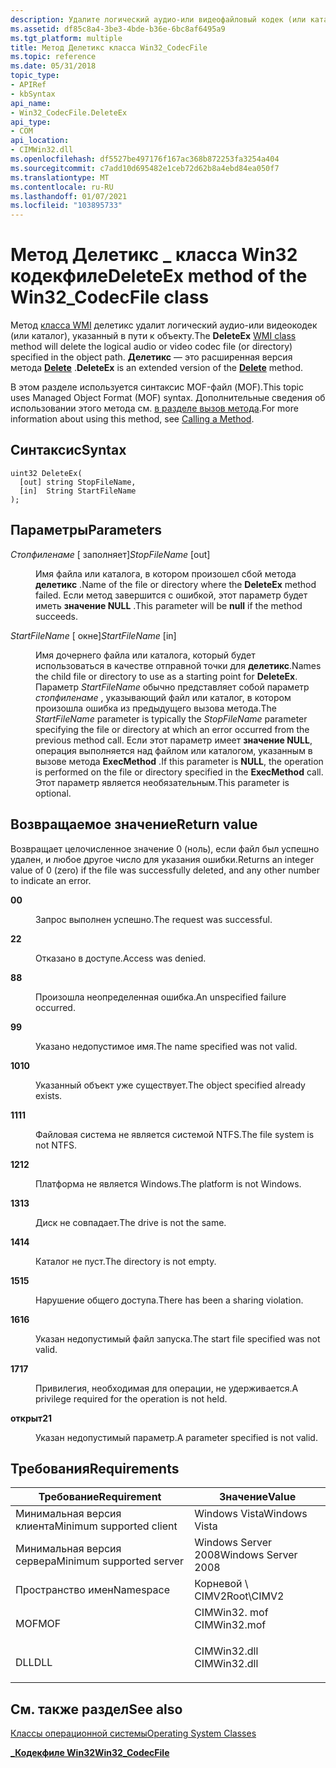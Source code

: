 ```yaml
---
description: Удалите логический аудио-или видеофайловый кодек (или каталог), указанный в пути к объекту.
ms.assetid: df85c8a4-3be3-4bde-b36e-6bc8af6495a9
ms.tgt_platform: multiple
title: Метод Делетикс класса Win32_CodecFile
ms.topic: reference
ms.date: 05/31/2018
topic_type:
- APIRef
- kbSyntax
api_name:
- Win32_CodecFile.DeleteEx
api_type:
- COM
api_location:
- CIMWin32.dll
ms.openlocfilehash: df5527be497176f167ac368b872253fa3254a404
ms.sourcegitcommit: c7add10d695482e1ceb72d62b8a4ebd84ea050f7
ms.translationtype: MT
ms.contentlocale: ru-RU
ms.lasthandoff: 01/07/2021
ms.locfileid: "103895733"
---
```

# <a name="deleteex-method-of-the-win32_codecfile-class"></a><span data-ttu-id="6153e-103">Метод Делетикс \_ класса Win32 кодекфиле</span><span class="sxs-lookup"><span data-stu-id="6153e-103">DeleteEx method of the Win32\_CodecFile class</span></span>

<span data-ttu-id="6153e-104">Метод  [класса WMI](/windows/desktop/WmiSdk/retrieving-a-class) делетикс удалит логический аудио-или видеокодек (или каталог), указанный в пути к объекту.</span><span class="sxs-lookup"><span data-stu-id="6153e-104">The **DeleteEx** [WMI class](/windows/desktop/WmiSdk/retrieving-a-class) method will delete the logical audio or video codec file (or directory) specified in the object path.</span></span> <span data-ttu-id="6153e-105">**Делетикс** — это расширенная версия метода [**Delete**](delete-method-in-class-win32-directory.md) .</span><span class="sxs-lookup"><span data-stu-id="6153e-105">**DeleteEx** is an extended version of the [**Delete**](delete-method-in-class-win32-directory.md) method.</span></span>

<span data-ttu-id="6153e-106">В этом разделе используется синтаксис MOF-файл (MOF).</span><span class="sxs-lookup"><span data-stu-id="6153e-106">This topic uses Managed Object Format (MOF) syntax.</span></span> <span data-ttu-id="6153e-107">Дополнительные сведения об использовании этого метода см. [в разделе вызов метода](/windows/desktop/WmiSdk/calling-a-method).</span><span class="sxs-lookup"><span data-stu-id="6153e-107">For more information about using this method, see [Calling a Method](/windows/desktop/WmiSdk/calling-a-method).</span></span>

## <a name="syntax"></a><span data-ttu-id="6153e-108">Синтаксис</span><span class="sxs-lookup"><span data-stu-id="6153e-108">Syntax</span></span>


```mof
uint32 DeleteEx(
  [out] string StopFileName,
  [in]  String StartFileName
);
```



## <a name="parameters"></a><span data-ttu-id="6153e-109">Параметры</span><span class="sxs-lookup"><span data-stu-id="6153e-109">Parameters</span></span>

<dl> <dt>

<span data-ttu-id="6153e-110">*Стопфиленаме* \[ заполняет\]</span><span class="sxs-lookup"><span data-stu-id="6153e-110">*StopFileName* \[out\]</span></span>
</dt> <dd>

<span data-ttu-id="6153e-111">Имя файла или каталога, в котором произошел сбой метода **делетикс** .</span><span class="sxs-lookup"><span data-stu-id="6153e-111">Name of the file or directory where the **DeleteEx** method failed.</span></span> <span data-ttu-id="6153e-112">Если метод завершится с ошибкой, этот параметр будет иметь **значение NULL** .</span><span class="sxs-lookup"><span data-stu-id="6153e-112">This parameter will be **null** if the method succeeds.</span></span>

</dd> <dt>

<span data-ttu-id="6153e-113">*StartFileName* \[ окне\]</span><span class="sxs-lookup"><span data-stu-id="6153e-113">*StartFileName* \[in\]</span></span>
</dt> <dd>

<span data-ttu-id="6153e-114">Имя дочернего файла или каталога, который будет использоваться в качестве отправной точки для **делетикс**.</span><span class="sxs-lookup"><span data-stu-id="6153e-114">Names the child file or directory to use as a starting point for **DeleteEx**.</span></span> <span data-ttu-id="6153e-115">Параметр *StartFileName* обычно представляет собой параметр *стопфиленаме* , указывающий файл или каталог, в котором произошла ошибка из предыдущего вызова метода.</span><span class="sxs-lookup"><span data-stu-id="6153e-115">The *StartFileName* parameter is typically the *StopFileName* parameter specifying the file or directory at which an error occurred from the previous method call.</span></span> <span data-ttu-id="6153e-116">Если этот параметр имеет **значение NULL**, операция выполняется над файлом или каталогом, указанным в вызове метода **ExecMethod** .</span><span class="sxs-lookup"><span data-stu-id="6153e-116">If this parameter is **NULL**, the operation is performed on the file or directory specified in the **ExecMethod** call.</span></span> <span data-ttu-id="6153e-117">Этот параметр является необязательным.</span><span class="sxs-lookup"><span data-stu-id="6153e-117">This parameter is optional.</span></span>

</dd> </dl>

## <a name="return-value"></a><span data-ttu-id="6153e-118">Возвращаемое значение</span><span class="sxs-lookup"><span data-stu-id="6153e-118">Return value</span></span>

<span data-ttu-id="6153e-119">Возвращает целочисленное значение 0 (ноль), если файл был успешно удален, и любое другое число для указания ошибки.</span><span class="sxs-lookup"><span data-stu-id="6153e-119">Returns an integer value of 0 (zero) if the file was successfully deleted, and any other number to indicate an error.</span></span>

<dl> <dt>

<span data-ttu-id="6153e-120">**0**</span><span class="sxs-lookup"><span data-stu-id="6153e-120">**0**</span></span>
</dt> <dd>

<span data-ttu-id="6153e-121">Запрос выполнен успешно.</span><span class="sxs-lookup"><span data-stu-id="6153e-121">The request was successful.</span></span>

</dd> <dt>

<span data-ttu-id="6153e-122">**2**</span><span class="sxs-lookup"><span data-stu-id="6153e-122">**2**</span></span>
</dt> <dd>

<span data-ttu-id="6153e-123">Отказано в доступе.</span><span class="sxs-lookup"><span data-stu-id="6153e-123">Access was denied.</span></span>

</dd> <dt>

<span data-ttu-id="6153e-124">**8**</span><span class="sxs-lookup"><span data-stu-id="6153e-124">**8**</span></span>
</dt> <dd>

<span data-ttu-id="6153e-125">Произошла неопределенная ошибка.</span><span class="sxs-lookup"><span data-stu-id="6153e-125">An unspecified failure occurred.</span></span>

</dd> <dt>

<span data-ttu-id="6153e-126">**9**</span><span class="sxs-lookup"><span data-stu-id="6153e-126">**9**</span></span>
</dt> <dd>

<span data-ttu-id="6153e-127">Указано недопустимое имя.</span><span class="sxs-lookup"><span data-stu-id="6153e-127">The name specified was not valid.</span></span>

</dd> <dt>

<span data-ttu-id="6153e-128">**10**</span><span class="sxs-lookup"><span data-stu-id="6153e-128">**10**</span></span>
</dt> <dd>

<span data-ttu-id="6153e-129">Указанный объект уже существует.</span><span class="sxs-lookup"><span data-stu-id="6153e-129">The object specified already exists.</span></span>

</dd> <dt>

<span data-ttu-id="6153e-130">**11**</span><span class="sxs-lookup"><span data-stu-id="6153e-130">**11**</span></span>
</dt> <dd>

<span data-ttu-id="6153e-131">Файловая система не является системой NTFS.</span><span class="sxs-lookup"><span data-stu-id="6153e-131">The file system is not NTFS.</span></span>

</dd> <dt>

<span data-ttu-id="6153e-132">**12**</span><span class="sxs-lookup"><span data-stu-id="6153e-132">**12**</span></span>
</dt> <dd>

<span data-ttu-id="6153e-133">Платформа не является Windows.</span><span class="sxs-lookup"><span data-stu-id="6153e-133">The platform is not Windows.</span></span>

</dd> <dt>

<span data-ttu-id="6153e-134">**13**</span><span class="sxs-lookup"><span data-stu-id="6153e-134">**13**</span></span>
</dt> <dd>

<span data-ttu-id="6153e-135">Диск не совпадает.</span><span class="sxs-lookup"><span data-stu-id="6153e-135">The drive is not the same.</span></span>

</dd> <dt>

<span data-ttu-id="6153e-136">**14**</span><span class="sxs-lookup"><span data-stu-id="6153e-136">**14**</span></span>
</dt> <dd>

<span data-ttu-id="6153e-137">Каталог не пуст.</span><span class="sxs-lookup"><span data-stu-id="6153e-137">The directory is not empty.</span></span>

</dd> <dt>

<span data-ttu-id="6153e-138">**15**</span><span class="sxs-lookup"><span data-stu-id="6153e-138">**15**</span></span>
</dt> <dd>

<span data-ttu-id="6153e-139">Нарушение общего доступа.</span><span class="sxs-lookup"><span data-stu-id="6153e-139">There has been a sharing violation.</span></span>

</dd> <dt>

<span data-ttu-id="6153e-140">**16**</span><span class="sxs-lookup"><span data-stu-id="6153e-140">**16**</span></span>
</dt> <dd>

<span data-ttu-id="6153e-141">Указан недопустимый файл запуска.</span><span class="sxs-lookup"><span data-stu-id="6153e-141">The start file specified was not valid.</span></span>

</dd> <dt>

<span data-ttu-id="6153e-142">**17**</span><span class="sxs-lookup"><span data-stu-id="6153e-142">**17**</span></span>
</dt> <dd>

<span data-ttu-id="6153e-143">Привилегия, необходимая для операции, не удерживается.</span><span class="sxs-lookup"><span data-stu-id="6153e-143">A privilege required for the operation is not held.</span></span>

</dd> <dt>

<span data-ttu-id="6153e-144">**открыт**</span><span class="sxs-lookup"><span data-stu-id="6153e-144">**21**</span></span>
</dt> <dd>

<span data-ttu-id="6153e-145">Указан недопустимый параметр.</span><span class="sxs-lookup"><span data-stu-id="6153e-145">A parameter specified is not valid.</span></span>

</dd> </dl>

## <a name="requirements"></a><span data-ttu-id="6153e-146">Требования</span><span class="sxs-lookup"><span data-stu-id="6153e-146">Requirements</span></span>



| <span data-ttu-id="6153e-147">Требование</span><span class="sxs-lookup"><span data-stu-id="6153e-147">Requirement</span></span> | <span data-ttu-id="6153e-148">Значение</span><span class="sxs-lookup"><span data-stu-id="6153e-148">Value</span></span> |
|-------------------------------------|-----------------------------------------------------------------------------------------|
| <span data-ttu-id="6153e-149">Минимальная версия клиента</span><span class="sxs-lookup"><span data-stu-id="6153e-149">Minimum supported client</span></span><br/> | <span data-ttu-id="6153e-150">Windows Vista</span><span class="sxs-lookup"><span data-stu-id="6153e-150">Windows Vista</span></span><br/>                                                                |
| <span data-ttu-id="6153e-151">Минимальная версия сервера</span><span class="sxs-lookup"><span data-stu-id="6153e-151">Minimum supported server</span></span><br/> | <span data-ttu-id="6153e-152">Windows Server 2008</span><span class="sxs-lookup"><span data-stu-id="6153e-152">Windows Server 2008</span></span><br/>                                                          |
| <span data-ttu-id="6153e-153">Пространство имен</span><span class="sxs-lookup"><span data-stu-id="6153e-153">Namespace</span></span><br/>                | <span data-ttu-id="6153e-154">Корневой \\ CIMV2</span><span class="sxs-lookup"><span data-stu-id="6153e-154">Root\\CIMV2</span></span><br/>                                                                  |
| <span data-ttu-id="6153e-155">MOF</span><span class="sxs-lookup"><span data-stu-id="6153e-155">MOF</span></span><br/>                      | <dl> <span data-ttu-id="6153e-156"><dt>CIMWin32. mof</dt></span><span class="sxs-lookup"><span data-stu-id="6153e-156"><dt>CIMWin32.mof</dt></span></span> </dl> |
| <span data-ttu-id="6153e-157">DLL</span><span class="sxs-lookup"><span data-stu-id="6153e-157">DLL</span></span><br/>                      | <dl> <span data-ttu-id="6153e-158"><dt>CIMWin32.dll</dt></span><span class="sxs-lookup"><span data-stu-id="6153e-158"><dt>CIMWin32.dll</dt></span></span> </dl> |



## <a name="see-also"></a><span data-ttu-id="6153e-159">См. также раздел</span><span class="sxs-lookup"><span data-stu-id="6153e-159">See also</span></span>

<dl> <dt>

<span data-ttu-id="6153e-160">[Классы операционной системы](/previous-versions//aa392727(v=vs.85))</span><span class="sxs-lookup"><span data-stu-id="6153e-160">[Operating System Classes](/previous-versions//aa392727(v=vs.85))</span></span>
</dt> <dt>

[<span data-ttu-id="6153e-161">**\_Кодекфиле Win32**</span><span class="sxs-lookup"><span data-stu-id="6153e-161">**Win32\_CodecFile**</span></span>](win32-codecfile.md)
</dt> </dl>

 

